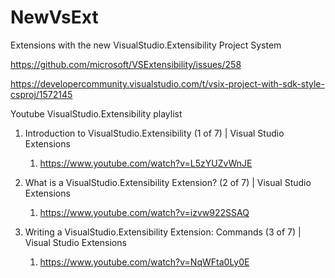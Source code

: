 # NewVsExt
Extensions with the new VisualStudio.Extensibility Project System


https://github.com/microsoft/VSExtensibility/issues/258


https://developercommunity.visualstudio.com/t/vsix-project-with-sdk-style-csproj/1572145

Youtube VisualStudio.Extensibility playlist

1. Introduction to VisualStudio.Extensibility (1 of 7) | Visual Studio Extensions
   1. https://www.youtube.com/watch?v=L5zYUZvWnJE

2. What is a VisualStudio.Extensibility Extension? (2 of 7) | Visual Studio Extensions
   1. https://www.youtube.com/watch?v=izvw922SSAQ

3. Writing a VisualStudio.Extensibility Extension: Commands (3 of 7) | Visual Studio Extensions
   1. https://www.youtube.com/watch?v=NqWFta0Ly0E


